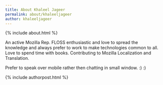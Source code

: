 ```yaml
---
title: About Khaleel Jageer
permalink: about/khaleeljageer
author: khaleeljageer
---
```



{% include about.html %}

An active Mozilla Rep. FLOSS enthusiastic and love to spread the knowledge and always prefer to work to make technologies common to all.
Love to spend time with books. Contributing to Mozilla Localization and Translation. 

Prefer to speak over mobile rather then chatting in small window. :) :)

{% include authorpost.html %}
